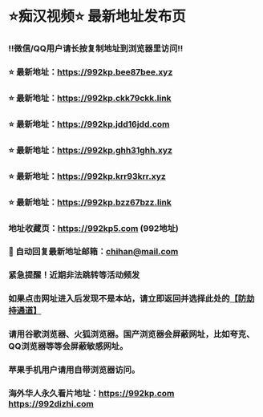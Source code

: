 # ⭐️痴汉视频⭐️ 最新地址发布页

### ‼️微信/QQ用户请长按复制地址到浏览器里访问‼️

### ⭐️ 最新地址：https://992kp.bee87bee.xyz

### ⭐️ 最新地址：https://992kp.ckk79ckk.link

### ⭐️ 最新地址：https://992kp.jdd16jdd.com

### ⭐️ 最新地址：https://992kp.ghh31ghh.xyz

### ⭐️ 最新地址：https://992kp.krr93krr.xyz

### ⭐️ 最新地址：https://992kp.bzz67bzz.link



### 地址收藏页：https://992kp5.com (992地址)
### 📧 自动回复最新地址邮箱：chihan@mail.com
### 紧急提醒！近期非法跳转等活动频发
### 如果点击网址进入后发现不是本站，请立即返回并选择此处的[【防劫持通道】](https://23.224.130.222:7583)
### 请用谷歌浏览器、火狐浏览器。国产浏览器会屏蔽网址，比如夸克、QQ浏览器等等会屏蔽敏感网址。
### 苹果手机用户请用自带浏览器访问。
### 海外华人永久看片地址：https://992kp.com  https://992dizhi.com
